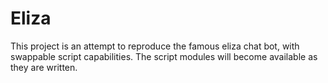 # Eliza

This project is an attempt to reproduce the famous eliza chat bot,
with swappable script capabilities. The script modules will become
available as they are written.
